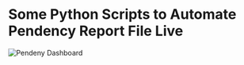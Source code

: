 # Some Python Scripts to Automate Pendency Report File Live

![Pendeny Dashboard](https://github.com/mrrobot620/pendency_automation/tree/main/images/dashboard.png?raw=true)
